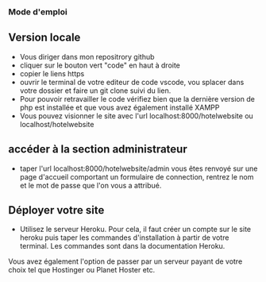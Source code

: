 ### Mode d'emploi

## Version locale
 - Vous diriger dans mon repositrory github
 - cliquer sur le bouton vert "code" en haut à droite
 - copier le liens https
 - ouvrir le terminal de votre editeur de code vscode, vou splacer dans votre dossier et faire un git clone suivi du lien.
 - Pour pouvoir retravailler le code vérifiez bien que la dernière version de php est installée 
 et que vous avez également installé XAMPP
 - Vous pouvez visionner le site avec l'url localhost:8000/hotelwebsite ou localhost/hotelwebsite

 ## accéder à la section administrateur
 - taper l'url localhost:8000/hotelwebsite/admin
 vous êtes renvoyé sur une page d'accueil comportant un formulaire de connection, rentrez le nom et le mot de passe que l'on vous a
 attribué.

 ## Déployer votre site
 - Utilisez le serveur Heroku. Pour cela, il faut créer un compte sur le site heroku puis taper les commandes d'installation à partir de votre terminal.
 Les commandes sont dans la documentation Heroku.
 
Vous avez également l'option de passer par un serveur payant de votre choix tel que Hostinger ou Planet Hoster etc.
